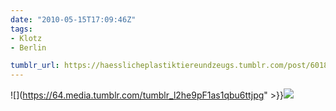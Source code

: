 ```yaml
---
date: "2010-05-15T17:09:46Z"
tags:
- Klotz
- Berlin

tumblr_url: https://haesslicheplastiktiereundzeugs.tumblr.com/post/601880751
---
```

![](https://64.media.tumblr.com/tumblr_l2he9pF1as1qbu6ttjpg" >}}![](https://64.media.tumblr.com/tumblr_l2hea1dptC1qbu6tt.jpg)

